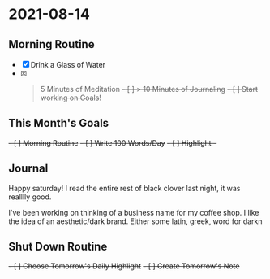 # 2021-08-14

## Morning Routine
- [x] Drink a Glass of Water
- [x] > 5 Minutes of Meditation
<del>- [ ] > 10 Minutes of Journaling</del>
<del>- [ ] Start working on Goals!</del>

## This Month's Goals
<del>- [ ] Morning Routine</del>
<del>- [ ] Write 100 Words/Day</del>
<del>- [ ] Highlight - </del>

## Journal

Happy saturday! I read the entire rest of black clover last night, it was realllly good. 

I've been working on thinking of a business name for my coffee shop. I like the idea of an aesthetic/dark brand. Either some latin, greek, word for darkn

## Shut Down Routine
<del>- [ ] Choose Tomorrow's Daily Highlight</del>
<del>- [ ] Create Tomorrow's Note</del>